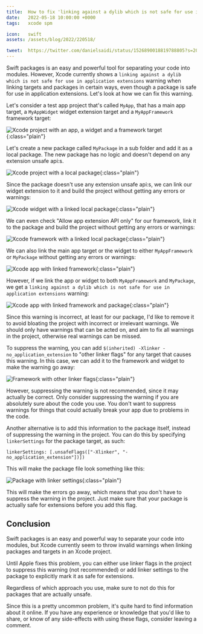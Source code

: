 ```yaml
---
title:  How to fix 'linking against a dylib which is not safe for use in application extensions' warning
date:   2022-05-18 10:00:00 +0000
tags:   xcode spm

icon:   swift
assets: /assets/blog/2022/220518/

tweet:  https://twitter.com/danielsaidi/status/1526890018819788805?s=20&t=b2pADt7urhtlz3IJuo66LA
---
```


Swift packages is an easy and powerful tool for separating your code into modules. However, Xcode currently shows a `linking against a dylib which is not safe for use in application extensions` warning when linking targets and packages in certain ways, even though a package is safe for use in application extensions. Let's look at how we can fix this warning.

Let's consider a test app project that's called `MyApp`, that has a main app target, a `MyAppWidget` widget extension target and a `MyAppFramework` framework target:

![Xcode project with an app, a widget and a framework target]({{page.assets}}project.png){:class="plain"}

Let's create a new package called `MyPackage` in a sub folder and add it as a local package. The new package has no logic and doesn't depend on any extension unsafe api:s.

![Xcode project with a local package]({{page.assets}}package.png){:class="plain"}

Since the package doesn't use any extension unsafe api:s, we can link our widget extension to it and build the project without getting any errors or warnings:

![Xcode widget with a linked local package]({{page.assets}}widget.png){:class="plain"}

We can even check "Allow app extension API only" for our framework, link it to the package and build the project without getting any errors or warnings:

![Xcode framework with a linked local package]({{page.assets}}framework.png){:class="plain"}

We can also link the main app target or the widget to either `MyAppFramework` or `MyPackage` without getting any errors or warnings:

![Xcode app with linked framework]({{page.assets}}app-with-framework.png){:class="plain"}

However, if we link the app or widget to both `MyAppFramework` and `MyPackage`, we get a `linking against a dylib which is not safe for use in application extensions` warning:

![Xcode app with linked framework and package]({{page.assets}}app-with-framework-and-package.png){:class="plain"}

Since this warning is incorrect, at least for our package, I'd like to remove it to avoid bloating the project with incorrect or irrelevant warnings. We should only have warnings that can be acted on, and aim to fix all warnings in the project, otherwise real warnings can be missed.

To suppress the warning, you can add `$(inherited) -Xlinker -no_application_extension` to "other linker flags" for any target that causes this warning. In this case, we can add it to the framework and widget to make the warning go away:

![Framework with other linker flags]({{page.assets}}linker-flags.png){:class="plain"}

However, suppressing the warning is not recommended, since it may actually be correct. Only consider suppressing the warning if you are absolutely sure about the code you use. You don't want to suppress warnings for things that could actually break your app due to problems in the code.

Another alternative is to add this information to the package itself, instead of suppressing the warning in the project. You can do this by specifying `linkerSettings` for the package target, as such:

```
linkerSettings: [.unsafeFlags(["-Xlinker", "-no_application_extension"])])
```

This will make the package file look something like this:

![Package with linker settings]({{page.assets}}package-linker-settings.png){:class="plain"}

This will make the errors go away, which means that you don't have to suppress the warning in the project. Just make sure that your package is actually safe for extensions before you add this flag.


## Conclusion

Swift packages is an easy and powerful way to separate your code into modules, but Xcode currently seem to throw invalid warnings when linking packages and targets in an Xcode project. 

Until Apple fixes this problem, you can either use linker flags in the project to suppress this warning (not recommended) or add linker settings to the package to explicitly mark it as safe for extensions.

Regardless of which approach you use, make sure to not do this for packages that are actually unsafe.

Since this is a pretty uncommon problem, it's quite hard to find information about it online. If you have any experience or knowledge that you'd like to share, or know of any side-effects with using these flags, consider leaving a comment.